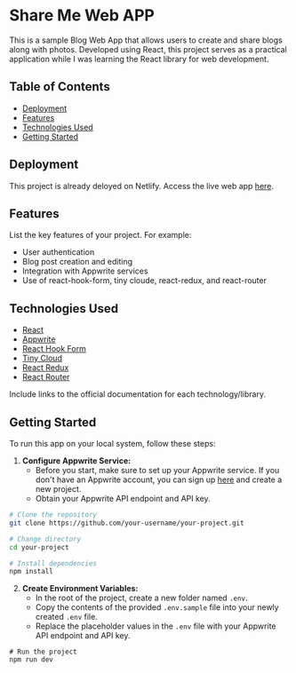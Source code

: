 # Share Me Web APP

This is a sample Blog Web App that allows users to create and share blogs along with photos. Developed using React, this project serves as a practical application while I was learning the React library for web development.

## Table of Contents
- [Deployment](#deployment)
- [Features](#features)
- [Technologies Used](#technologies-used)
- [Getting Started](#getting-started)

## Deployment

This project is already deloyed on Netlify.  Access the live web app [here](https://share-naytyi3ic-shivam-guptas-projects-2eb1650a.vercel.app/).

## Features
List the key features of your project. For example:
- User authentication
- Blog post creation and editing
- Integration with Appwrite services
- Use of react-hook-form, tiny cloude, react-redux, and react-router

## Technologies Used
- [React](https://reactjs.org/)
- [Appwrite](https://appwrite.io/)
- [React Hook Form](https://react-hook-form.com/)
- [Tiny Cloud](https://www.tiny.cloud/)
- [React Redux](https://react-redux.js.org/)
- [React Router](https://reactrouter.com/)

Include links to the official documentation for each technology/library.

## Getting Started

To run this app on your local system, follow these steps:

1. **Configure Appwrite Service:**
   - Before you start, make sure to set up your Appwrite service. If you don't have an Appwrite account, you can sign up [here](https://appwrite.io/) and create a new project.
   - Obtain your Appwrite API endpoint and API key.

```bash
# Clone the repository
git clone https://github.com/your-username/your-project.git

# Change directory
cd your-project

# Install dependencies
npm install
```


2. **Create Environment Variables:**
   - In the root of the project, create a new folder named `.env`.
   - Copy the contents of the provided `.env.sample` file into your newly created `.env` file.
   - Replace the placeholder values in the `.env` file with your Appwrite API endpoint and API key.

```base
# Run the project
npm run dev
```
